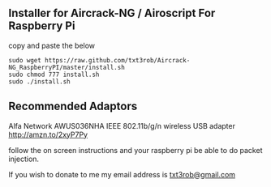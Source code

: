 Installer for Aircrack-NG / Airoscript For Raspberry Pi
------------------------

copy and paste the below

```
sudo wget https://raw.github.com/txt3rob/Aircrack-NG_RaspberryPI/master/install.sh
sudo chmod 777 install.sh
sudo ./install.sh
```

Recommended Adaptors
------

Alfa Network AWUS036NHA IEEE 802.11b/g/n wireless USB adapter http://amzn.to/2xyP7Py  


follow the on screen instructions and your raspberry pi be able to do packet injection.


If you wish to donate to me my email address is txt3rob@gmail.com


